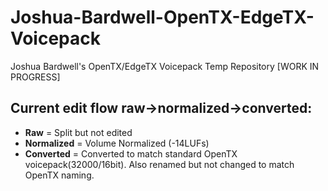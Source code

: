 # Joshua-Bardwell-OpenTX-EdgeTX-Voicepack
Joshua Bardwell's OpenTX/EdgeTX Voicepack Temp Repository [WORK IN PROGRESS]


## Current edit flow **raw**->**normalized**->**converted**:

- **Raw** = Split but not edited
- **Normalized** = Volume Normalized (-14LUFs)
- **Converted** = Converted to match standard OpenTX voicepack(32000/16bit). Also renamed but not changed to match OpenTX naming.
